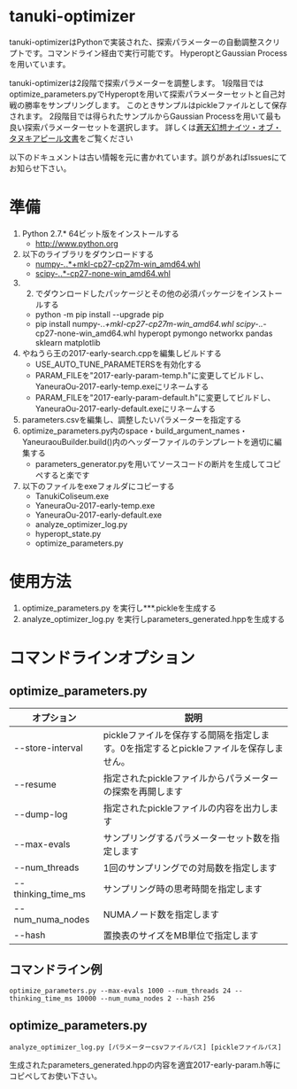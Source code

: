# tanuki-optimizer
tanuki-optimizerはPythonで実装された、探索パラメーターの自動調整スクリプトです。コマンドライン経由で実行可能です。
HyperoptとGaussian Processを用いています。

tanuki-optimizerは2段階で探索パラメーターを調整します。
1段階目ではoptimize_parameters.pyでHyperoptを用いて探索パラメーターセットと自己対戦の勝率をサンプリングします。
このときサンプルはpickleファイルとして保存されます。
2段階目では得られたサンプルからGaussian Processを用いて最も良い探索パラメーターセットを選択します。
詳しくは[蒼天幻想ナイツ・オブ・タヌキアピール文書](http://www2.computer-shogi.org/wcsc27/appeal/tanuki-/appeal.pdf)をご覧ください

以下のドキュメントは古い情報を元に書かれています。誤りがあればIssuesにてお知らせ下さい。

# 準備

1. Python 2.7.* 64ビット版をインストールする
	* http://www.python.org
2. 以下のライブラリをダウンロードする
	* [numpy-*.*.*+mkl-cp27-cp27m-win_amd64.whl](http://www.lfd.uci.edu/~gohlke/pythonlibs/)
	* [scipy-*.*.*-cp27-none-win_amd64.whl](http://www.lfd.uci.edu/~gohlke/pythonlibs/)
3. 2. でダウンロードしたパッケージとその他の必須パッケージをインストールする
	* python -m pip install --upgrade pip
	* pip install numpy-*.*.*+mkl-cp27-cp27m-win_amd64.whl scipy-*.*.*-cp27-none-win_amd64.whl hyperopt pymongo networkx pandas sklearn matplotlib
4. やねうら王の2017-early-search.cppを編集しビルドする
	* USE_AUTO_TUNE_PARAMETERSを有効化する
	* PARAM_FILEを"2017-early-param-temp.h"に変更してビルドし、YaneuraOu-2017-early-temp.exeにリネームする
	* PARAM_FILEを"2017-early-param-default.h"に変更してビルドし、YaneuraOu-2017-early-default.exeにリネームする
5. parameters.csvを編集し、調整したいパラメーターを指定する
6. optimize_parameters.py内のspace・build_argument_names・YaneuraouBuilder.build()内のヘッダーファイルのテンプレートを適切に編集する
	* parameters_generator.pyを用いてソースコードの断片を生成してコピペすると楽です
7. 以下のファイルをexeフォルダにコピーする
	* TanukiColiseum.exe
	* YaneuraOu-2017-early-temp.exe
	* YaneuraOu-2017-early-default.exe
	* analyze_optimizer_log.py
	* hyperopt_state.py
	* optimize_parameters.py

# 使用方法
1. optimize_parameters.py を実行し***.pickleを生成する
2. analyze_optimizer_log.py を実行しparameters_generated.hppを生成する

# コマンドラインオプション
## optimize_parameters.py
|オプション|説明|
|------------|-------------|
|--store-interval|pickleファイルを保存する間隔を指定します。0を指定するとpickleファイルを保存しません。|
|--resume|指定されたpickleファイルからパラメーターの探索を再開します|
|--dump-log|指定されたpickleファイルの内容を出力します|
|--max-evals|サンプリングするパラメーターセット数を指定します|
|--num_threads|1回のサンプリングでの対局数を指定します|
|--thinking_time_ms|サンプリング時の思考時間を指定します|
|--num_numa_nodes|NUMAノード数を指定します|
|--hash|置換表のサイズをMB単位で指定します|

## コマンドライン例
    optimize_parameters.py --max-evals 1000 --num_threads 24 --thinking_time_ms 10000 --num_numa_nodes 2 --hash 256

## optimize_parameters.py
	analyze_optimizer_log.py [パラメーターcsvファイルパス] [pickleファイルパス]

生成されたparameters_generated.hppの内容を適宜2017-early-param.h等にコピペしてお使い下さい。
